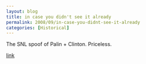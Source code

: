 ```yaml
---
layout: blog
title: in case you didn't see it already
permalink: 2008/09/in-case-you-didnt-see-it-already
categories: [Historical]
---
```


<p>The SNL spoof of Palin + Clinton. Priceless.</p>


<a href="http://www.youtube.com/watch?v=FdDqSvJ6aHc">link</a>
